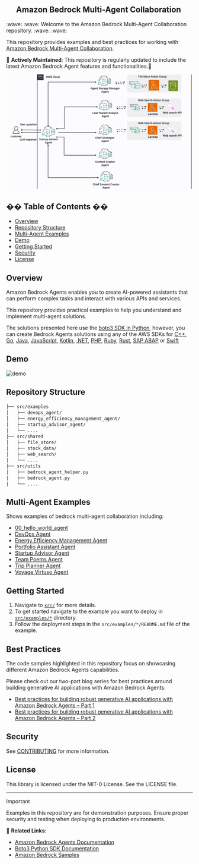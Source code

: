 <h2 align="center">Amazon Bedrock Multi-Agent Collaboration&nbsp;</h2>
:wave: :wave: Welcome to the Amazon Bedrock Multi-Agent Collaboration repository. :wave: :wave:

This repository provides examples and best practices for working with [Amazon Bedrock Multi-Agent Collaboration](https://aws.amazon.com/bedrock/agents/). 

🔄 **Actively Maintained**: This repository is regularly updated to include the latest Amazon Bedrock Agent features and functionalities.🔄

![architecture](https://raw.githubusercontent.com/aws-samples/bedrock-multi-agents-collaboration-workshop/main/img/architecture.gif?raw=true)

## �� Table of Contents ��

- [Overview](#overview)
- [Repository Structure](#repository-structure)
- [Multi-Agent Examples](#multi-agent-examples)
- [Demo](#demo)
- [Getting Started](#getting-started)
- [Security](#Security)
- [License](#license)

## Overview

Amazon Bedrock Agents enables you to create AI-powered assistants that can perform complex tasks and interact with various APIs and services. 

This repository provides practical examples to help you understand and implement multi-agent solutions.

The solutions presented here use the [boto3 SDK in Python](https://boto3.amazonaws.com/v1/documentation/api/latest/reference/services/bedrock-agent.html), however, you can create Bedrock Agents solutions using any of the AWS SDKs for [C++](https://sdk.amazonaws.com/cpp/api/LATEST/aws-cpp-sdk-bedrock-agent/html/annotated.html), [Go](https://docs.aws.amazon.com/sdk-for-go/api/service/bedrockagent/), [Java](https://sdk.amazonaws.com/java/api/latest/software/amazon/awssdk/services/bedrockagent/package-summary.html), [JavaScript](https://docs.aws.amazon.com/AWSJavaScriptSDK/v3/latest/client/bedrock-agent/), [Kotlin](https://sdk.amazonaws.com/kotlin/api/latest/bedrockagent/index.html), [.NET](https://docs.aws.amazon.com/sdkfornet/v3/apidocs/items/BedrockAgent/NBedrockAgent.html), [PHP](https://docs.aws.amazon.com/aws-sdk-php/v3/api/namespace-Aws.BedrockAgent.html), [Ruby](https://docs.aws.amazon.com/sdk-for-ruby/v3/api/Aws/BedrockAgent.html), [Rust](https://docs.rs/aws-sdk-bedrockagent/latest/aws_sdk_bedrockagent/), [SAP ABAP](https://docs.aws.amazon.com/sdk-for-sap-abap/v1/api/latest/bdr/index.html) or [Swift](https://sdk.amazonaws.com/swift/api/awsbedrockruntime/0.34.0/documentation/awsbedrockruntime)

## Demo

![demo](https://raw.githubusercontent.com/aws-samples/bedrock-multi-agents-collaboration-workshop/main/img/demo.gif?raw=true)

## Repository Structure

```
├── src/examples
│   ├── devops_agent/
│   ├── energy_efficiency_management_agent/
│   ├── startup_advisor_agent/
|   └── ....
├── src/shared
│   ├── file_store/
│   ├── stock_data/
│   ├── web_search/
|   └── ....
├── src/utils
│   ├── bedrock_agent_helper.py
|   ├── bedrock_agent.py
|   └── ....
```

## Multi-Agent Examples

Shows examples of bedrock multi-agent collaboration including:

- [00_hello_world_agent](/src/examples/00_hello_world_agent/)
- [DevOps Agent](/src/examples/devops_agent/)
- [Energy Efficiency Management Agent](/src/examples/energy_efficiency_management_agent/)
- [Portfolio Assistant Agent](/src/examples/portfolio_assistant_agent/)
- [Startup Advisor Agent](/src/examples/startup_advisor_agent/)
- [Team Poems Agent](/src/examples/team_poems_agent/)
- [Trip Planner Agent](/src/examples/trip_planner_agent/)
- [Voyage Virtuso Agent](/src/examples/voyage_virtuoso_agent/)

## Getting Started

1. Navigate to [`src/`](/src/) for more details.
2. To get started navigate to the example you want to deploy in [`src/examples/*`](/src/examples/) directory. 
3. Follow the deployment steps in the `src/examples/*/README.md` file of the example. 

## Best Practices

The code samples highlighted in this repository focus on showcasing different Amazon Bedrock Agents capabilities.

Please check out our two-part blog series for best practices around building generative AI applications with Amazon Bedrock Agents: 

- [Best practices for building robust generative AI applications with Amazon Bedrock Agents – Part 1](https://aws.amazon.com/blogs/machine-learning/best-practices-for-building-robust-generative-ai-applications-with-amazon-bedrock-agents-part-1/)
- [Best practices for building robust generative AI applications with Amazon Bedrock Agents – Part 2](https://aws.amazon.com/blogs/machine-learning/best-practices-for-building-robust-generative-ai-applications-with-amazon-bedrock-agents-part-2/)

## Security

See [CONTRIBUTING](CONTRIBUTING.md#security-issue-notifications) for more information.

## License

This library is licensed under the MIT-0 License. See the LICENSE file.

---

> [!IMPORTANT]
> Examples in this repository are for demonstration purposes. 
> Ensure proper security and testing when deploying to production environments.

🔗 **Related Links**:

- [Amazon Bedrock Agents Documentation](https://docs.aws.amazon.com/bedrock/latest/userguide/agents.html)
- [Boto3 Python SDK Documentation](https://boto3.amazonaws.com/v1/documentation/api/latest/reference/services/bedrock-agent.html)
- [Amazon Bedrock Samples](https://github.com/aws-samples/amazon-bedrock-samples/tree/main)

